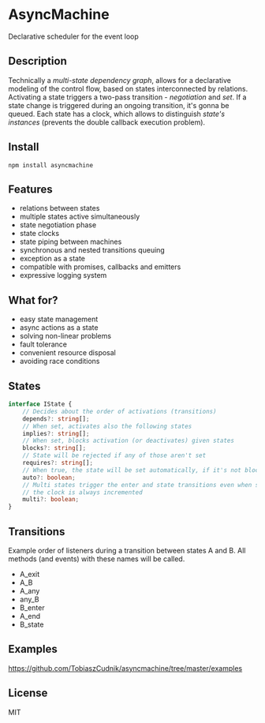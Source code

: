 # AsyncMachine
 
  Declarative scheduler for the event loop

## Description

Technically a *multi-state dependency graph*, allows for a declarative modeling of the control flow, based on states interconnected by relations.
Activating a state triggers a two-pass transition - *negotiation* and *set*. If a
state change is triggered during an ongoing transition, it's gonna be queued. Each
state has a clock, which allows to distinguish *state's instances* (prevents the
double callback execution problem).


## Install

```
npm install asyncmachine
```

## Features
 
- relations between states
- multiple states active simultaneously
- state negotiation phase
- state clocks
- state piping between machines
- synchronous and nested transitions queuing
- exception as a state
- compatible with promises, callbacks and emitters
- expressive logging system
 
## What for?

- easy state management
- async actions as a state
- solving non-linear problems
- fault tolerance
- convenient resource disposal
- avoiding race conditions
 
## States

```typescript
interface IState {
	// Decides about the order of activations (transitions)
	depends?: string[];
	// When set, activates also the following states
	implies?: string[];
	// When set, blocks activation (or deactivates) given states
	blocks?: string[];
	// State will be rejected if any of those aren't set
	requires?: string[];
	// When true, the state will be set automatically, if it's not blocked
	auto?: boolean;
	// Multi states trigger the enter and state transitions even when set, plus
	// the clock is always incremented
	multi?: boolean;
}
```

## Transitions
 
Example order of listeners during a transition between states A and B. All
methods (and events) with these names will be called.

- A_exit
- A_B
- A_any
- any_B
- B_enter
- A_end
- B_state
 
## Examples

https://github.com/TobiaszCudnik/asyncmachine/tree/master/examples

## License

MIT
